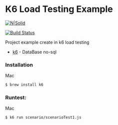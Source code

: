 # K6 Load Testing Example

[![N|Solid](https://k6.io/images/landscape-icon.png)](https://k6.io/images/landscape-icon.png)

[![Build Status](https://travis-ci.org/joemccann/dillinger.svg?branch=master)](https://travis-ci.org/joemccann/dillinger)

Project example create in k6 load testing

* [k6] - DataBase no-sql 

### Installation


Mac 
```sh
$ brew install k6

```

### Runtest:
Mac 
```sh
$ k6 run scenario/scenarioTest1.js

```

   [k6]: <https://k6.io/>